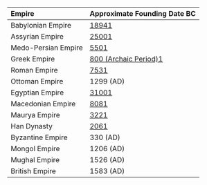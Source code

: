 | Empire              | Approximate Founding Date BC                                 |
| :------------------ | :----------------------------------------------------------- |
| Babylonian Empire   | [1894](https://en.wikipedia.org/wiki/Four_kingdoms_of_Daniel)[1](https://en.wikipedia.org/wiki/Four_kingdoms_of_Daniel) |
| Assyrian Empire     | [2500](https://en.wikipedia.org/wiki/Four_kingdoms_of_Daniel)[1](https://en.wikipedia.org/wiki/Four_kingdoms_of_Daniel) |
| Medo-Persian Empire | [550](https://en.wikipedia.org/wiki/Four_kingdoms_of_Daniel)[1](https://en.wikipedia.org/wiki/Four_kingdoms_of_Daniel) |
| Greek Empire        | [800 (Archaic Period)](https://en.wikipedia.org/wiki/Four_kingdoms_of_Daniel)[1](https://en.wikipedia.org/wiki/Four_kingdoms_of_Daniel) |
| Roman Empire        | [753](https://en.wikipedia.org/wiki/Four_kingdoms_of_Daniel)[1](https://en.wikipedia.org/wiki/Four_kingdoms_of_Daniel) |
| Ottoman Empire      | 1299 (AD)                                                    |
| Egyptian Empire     | [3100](https://en.wikipedia.org/wiki/Four_kingdoms_of_Daniel)[1](https://en.wikipedia.org/wiki/Four_kingdoms_of_Daniel) |
| Macedonian Empire   | [808](https://en.wikipedia.org/wiki/Four_kingdoms_of_Daniel)[1](https://en.wikipedia.org/wiki/Four_kingdoms_of_Daniel) |
| Maurya Empire       | [322](https://en.wikipedia.org/wiki/Four_kingdoms_of_Daniel)[1](https://en.wikipedia.org/wiki/Four_kingdoms_of_Daniel) |
| Han Dynasty         | [206](https://en.wikipedia.org/wiki/Four_kingdoms_of_Daniel)[1](https://en.wikipedia.org/wiki/Four_kingdoms_of_Daniel) |
| Byzantine Empire    | 330 (AD)                                                     |
| Mongol Empire       | 1206 (AD)                                                    |
| Mughal Empire       | 1526 (AD)                                                    |
| British Empire      | 1583 (AD)                                                    |